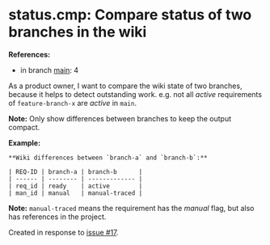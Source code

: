 # status.cmp: Compare status of two branches in the wiki

**References:**

- in branch [main](https://github.com/mhatzl/mantra/tree/main): 4

As a product owner, I want to compare the wiki state of two branches,
because it helps to detect outstanding work.
e.g. not all *active* requirements of `feature-branch-x` are *active* in `main`.

**Note:** Only show differences between branches to keep the output compact.

**Example:**

```
**Wiki differences between `branch-a` and `branch-b`:**

| REQ-ID | branch-a | branch-b      |
| ------ | -------- | ------------- |
| req_id | ready    | active        |
| man_id | manual   | manual-traced |
```

**Note:** `manual-traced` means the requirement has the *manual* flag, but also has references in the project.

Created in response to [issue #17](https://github.com/mhatzl/mantra/issues/17).
